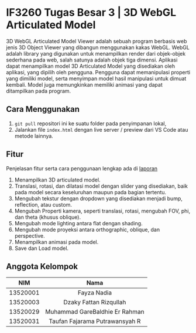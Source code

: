 # <b>IF3260 Tugas Besar 3</b> | 3D WebGL Articulated Model

3D WebGL Articulated Model Viewer adalah sebuah program berbasis web jenis 3D Object Viewer yang dibangun menggunakan kakas WebGL. WebGL adalah library yang digunakan untuk menampilkan render dari objek-objek sederhana pada web, salah satunya adalah objek tiga dimensi. Aplikasi dapat menampilkan model 3D Articulated Model yang disediakan oleh aplikasi, yang dipilih oleh pengguna. Pengguna dapat memanipulasi properti yang dimiliki model, serta menyimpan model hasil manipulasi untuk dimuat kembali. Model juga memungkinkan memiliki animasi yang dapat ditampilkan pada program.

## Cara Menggunakan
1. `git pull` repositori ini ke suatu folder pada penyimpanan lokal,
2. Jalankan file `index.html` dengan live server / preview dari VS Code atau metode lainnya.

## Fitur
Penjelasan fitur serta cara penggunaan lengkap ada di [laporan](/doc/IF3260_Laporan-Tubes-3.pdf)
1. Menampilkan 3D articulated model.
2. Translasi, rotasi, dan dilatasi model dengan slider yang disediakan, baik pada model secara keseluruhan maupun pada bagian tertentu.
3. Mengubah tekstur dengan dropdown yang disediakan menjadi bump, reflection, atau custom.
4. Mengubah Properti kamera, seperti translasi, rotasi, mengubah FOV, phi, dan theta (khusus oblique).
5. Mengubah mode lighting antara flat dengan shading.
6. Mengubah mode proyeksi antara orthographic, oblique, dan perspective.
7. Menampilkan animasi pada model.
8. Save dan Load model.

## Anggota Kelompok
| NIM | Nama |
| :-: | :--: |
| 13520001 | Fayza Nadia |
| 13520003 | Dzaky Fattan Rizqullah |
| 13520029 | Muhammad GareBaldhie Er Rahman |
| 13520031 | Taufan Fajarama Putrawansyah R |
